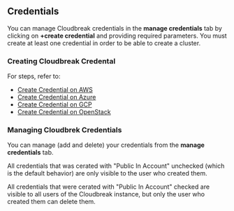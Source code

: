 
## Credentials 

You can manage Cloudbreak credentials in the **manage credentials** tab by clicking on **+create credential** and providing required parameters. You must create at least one credential in order to be able to create a cluster. 

### Creating Cloudbreak Credental  

For steps, refer to:

* [Create Credential on AWS](aws-launch.md#create-cloudbreak-credential)  
* [Create Credential on Azure](azure-launch.md#create-cloudbreak-credential)  
* [Create Credential on GCP](gcp-launch.md#create-cloudbreak-credential) 
* [Create Credential on OpenStack](os-launch.md#create-cloudbreak-credential)

### Managing Cloudbrek Credentials

You can manage (add and delete) your credentials from the **manage credentials** tab. 

All credentials that was cerated with "Public In Account" unchecked (which is the default behavior) are only visible to the user who created them. 

All credentials that were cerated with "Public In Account" checked are visible to all users of the Cloudbreak instance, but only the user who created them can delete them. 


